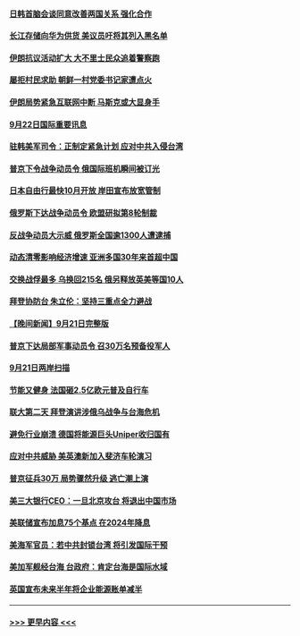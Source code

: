 #### [日韩首脑会谈同意改善两国关系 强化合作](../pages/prog202/a103534448.md?t=09222301) 
#### [长江存储向华为供货 美议员吁将其列入黑名单](../pages/prog202/a103534436.md?t=09222301) 
#### [伊朗抗议活动扩大 大不里士民众追着警察跑](../pages/prog202/a103534357.md?t=09222301) 
#### [屡拒村民求助 朝鲜一村党委书记家遭点火](../pages/prog202/a103534349.md?t=09222301) 
#### [伊朗局势紧急互联网中断 马斯克或大显身手](../pages/prog202/a103534342.md?t=09222301) 
#### [9月22日国际重要讯息](../pages/prog202/a103534315.md?t=09222301) 
#### [驻韩美军司令：正制定紧急计划 应对中共入侵台湾](../pages/prog202/a103534299.md?t=09222301) 
#### [普京下令战争动员令 俄国际班机瞬间被订光](../pages/prog202/a103534273.md?t=09222301) 
#### [日本自由行最快10月开放 岸田宣布放宽管制](../pages/prog202/a103534262.md?t=09222301) 
#### [俄罗斯下达战争动员令 欧盟研拟第8轮制裁](../pages/prog202/a103534254.md?t=09222301) 
#### [反战争动员大示威 俄罗斯全国逾1300人遭逮捕](../pages/prog202/a103534199.md?t=09222301) 
#### [动态清零影响经济增速 亚洲多国30年来首超中国](../pages/prog202/a103534211.md?t=09222301) 
#### [交换战俘最多 乌换回215名 俄另释放英美等国10人](../pages/prog202/a103534133.md?t=09222301) 
#### [拜登协防台 朱立伦：坚持三重点全力避战](../pages/prog202/a103534149.md?t=09222301) 
#### [【晚间新闻】9月21日完整版](../pages/prog202/a103534088.md?t=09222301) 
#### [普京下达局部军事动员令 召30万名预备役军人](../pages/prog202/a103534151.md?t=09222301) 
#### [9月21日两岸扫描](../pages/prog202/a103533986.md?t=09222301) 
#### [节能又健身 法国砸2.5亿欧元普及自行车](../pages/prog202/a103533994.md?t=09222301) 
#### [联大第二天 拜登演讲涉俄乌战争与台海危机](../pages/prog202/a103533967.md?t=09222301) 
#### [避免行业崩溃 德国将能源巨头Uniper收归国有](../pages/prog202/a103533969.md?t=09222301) 
#### [应对中共威胁 美英澳新加入斐济车轮演习](../pages/prog202/a103533978.md?t=09222301) 
#### [普京征兵30万 局势骤然升级 逃亡潮上演](../pages/prog202/a103533976.md?t=09222301) 
#### [美三大银行CEO：一旦北京攻台 将退出中国市场](../pages/prog202/a103533867.md?t=09222301) 
#### [美联储宣布加息75个基点 在2024年降息](../pages/prog202/a103533718.md?t=09222301) 
#### [美海军官员：若中共封锁台湾 将引发国际干预](../pages/prog202/a103533822.md?t=09222301) 
#### [美加军舰经台海 台政府：肯定台海是国际水域](../pages/prog202/a103533762.md?t=09222301) 
#### [英国宣布未来半年将企业能源账单减半](../pages/prog202/a103533773.md?t=09222301) 

----
#### [ >>> 更早内容 <<< ](../indexes/prog202-earlier.md)
